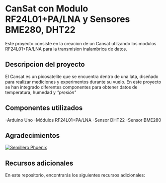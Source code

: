 # CanSat con Modulo RF24L01+PA/LNA y Sensores BME280, DHT22

Este proyecto consiste en la creacion de un Cansat utilzando los modulos RF24L01+PA/LNA para la transmision inalambrica de datos. 

## Descripcion del proyecto

El Cansat es un picosatelite que se encuentra dentro de una lata, diseñado para realizar mediciones y experimentos durante su vuelo. En este proyecto se han integrado diferentes componentes para obtener datos de temperatura, humedad y *"presión"*

## Componentes utilizados 

-Arduino Uno 
-Módulos RF24L01+PA/LNA
-Sensor DHT22
-Sensor BME280

## Agradecimientos 

[![Semillero Phoenix](https://i.postimg.cc/J0Jd9yBS/logo-phoenix-color.png)](https://postimg.cc/dZsBCV69)

## Recursos adicionales 

En este repositorio, encontrarás los siguientes recursos adicionales:

